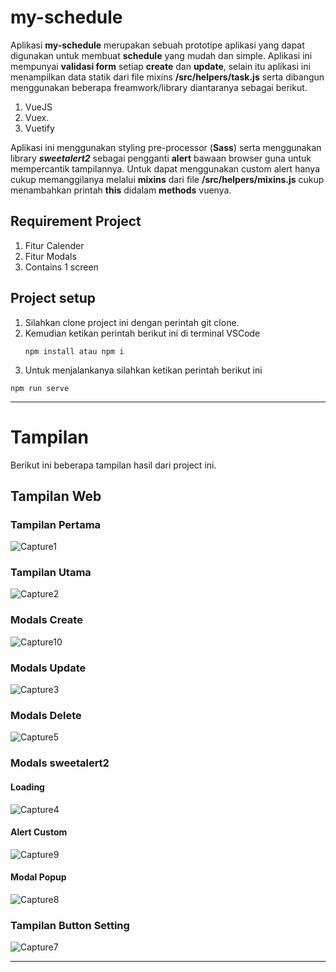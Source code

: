 # my-schedule

Aplikasi **my-schedule** merupakan sebuah prototipe aplikasi yang dapat digunakan untuk membuat **schedule** yang mudah dan simple. Aplikasi ini mempunyai **validasi form** setiap **create** dan **update**, selain itu aplikasi ini menampilkan data statik dari file mixins **/src/helpers/task.js** serta dibangun menggunakan beberapa freamwork/library diantaranya sebagai berikut.

1. VueJS
2. Vuex.
3. Vuetify

Aplikasi ini menggunakan styling pre-processor (**Sass**) serta menggunakan library ***sweetalert2*** sebagai pengganti **alert** bawaan browser guna untuk mempercantik tampilannya. Untuk dapat menggunakan custom alert hanya cukup memanggilanya melalui **mixins** dari file **/src/helpers/mixins.js** cukup menambahkan printah **this** didalam **methods** vuenya.

## Requirement Project
1. Fitur Calender
2. Fitur Modals
3. Contains 1 screen

## Project setup
1. Silahkan clone project ini dengan perintah git clone.
2. Kemudian ketikan perintah berikut ini di terminal VSCode
   ```
   npm install atau npm i
   ```
4. Untuk menjalankanya silahkan ketikan perintah berikut ini
  ```
  npm run serve
  ```

---

# Tampilan
Berikut ini beberapa tampilan hasil dari project ini.

## Tampilan Web

### Tampilan Pertama
![Capture1](https://user-images.githubusercontent.com/43200304/113499198-44d12400-953e-11eb-8c90-2139290f849b.PNG)

### Tampilan Utama
![Capture2](https://user-images.githubusercontent.com/43200304/113499199-469ae780-953e-11eb-967b-f4852c3ec8f5.PNG)

### Modals Create
![Capture10](https://user-images.githubusercontent.com/43200304/113499369-bbbaec80-953f-11eb-820f-6d7f68b1a16b.PNG)

### Modals Update
![Capture3](https://user-images.githubusercontent.com/43200304/113499200-47cc1480-953e-11eb-8e2c-fc7895ecafa9.PNG)

### Modals Delete
![Capture5](https://user-images.githubusercontent.com/43200304/113499205-4b5f9b80-953e-11eb-8671-19194f79726a.PNG)

### Modals sweetalert2
#### Loading
![Capture4](https://user-images.githubusercontent.com/43200304/113499204-4995d800-953e-11eb-8673-c7e6f4ed055a.PNG)

#### Alert Custom
![Capture9](https://user-images.githubusercontent.com/43200304/113499210-51557c80-953e-11eb-9e01-ce54e569eb47.PNG)

#### Modal Popup
![Capture8](https://user-images.githubusercontent.com/43200304/113499209-50bce600-953e-11eb-9575-6d06cf0da3cb.PNG)

### Tampilan Button Setting
![Capture7](https://user-images.githubusercontent.com/43200304/113499207-4dc1f580-953e-11eb-9fa0-40264da51cb5.PNG)


---
